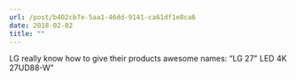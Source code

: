 ```yaml
---
url: /post/b402cb7e-5aa1-46dd-9141-ca61df1e8ca6
date: 2018-02-02
title: ""
---
```


LG really know how to give their products awesome names: “LG 27" LED 4K 27UD88-W”